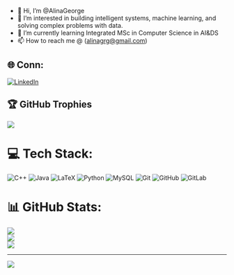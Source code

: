 - 👋 Hi, I’m @AlinaGeorge
- 👀 I’m interested in building intelligent systems, machine learning, and solving complex problems with data.
- 🌱 I’m currently learning Integrated MSc in Computer Science in AI&DS
- 📫 How to reach me @ (alinagrg@gmail.com)

## 🌐 Conn:
[![LinkedIn]([https://img.shields.io/badge/LinkedIn-%230077B5.svg?logo=linkedin&logoColor=white)](https://linkedin.com/in/AlinaGeorge](https://www.linkedin.com/in/alina-george-913047289?utm_source=share&utm_campaign=share_via&utm_content=profile&utm_medium=android_app)) 
## 🏆 GitHub Trophies
![](https://github-profile-trophy.vercel.app/?username=AlinaGeorge&theme=radical&no-frame=false&no-bg=false&margin-w=4)

# 💻 Tech Stack:
![C++](https://img.shields.io/badge/c++-%2300599C.svg?style=for-the-badge&logo=c%2B%2B&logoColor=white) ![Java](https://img.shields.io/badge/java-%23ED8B00.svg?style=for-the-badge&logo=openjdk&logoColor=white) ![LaTeX](https://img.shields.io/badge/latex-%23008080.svg?style=for-the-badge&logo=latex&logoColor=white) ![Python](https://img.shields.io/badge/python-3670A0?style=for-the-badge&logo=python&logoColor=ffdd54) ![MySQL](https://img.shields.io/badge/mysql-4479A1.svg?style=for-the-badge&logo=mysql&logoColor=white) ![Git](https://img.shields.io/badge/git-%23F05033.svg?style=for-the-badge&logo=git&logoColor=white) ![GitHub](https://img.shields.io/badge/github-%23121011.svg?style=for-the-badge&logo=github&logoColor=white) ![GitLab](https://img.shields.io/badge/gitlab-%23181717.svg?style=for-the-badge&logo=gitlab&logoColor=white)
# 📊 GitHub Stats:
![](https://github-readme-stats.vercel.app/api?username=AlinaGeorge&theme=dark&hide_border=false&include_all_commits=false&count_private=false)<br/>
![](https://github-readme-streak-stats.herokuapp.com/?user=AlinaGeorge&theme=dark&hide_border=false)<br/>
![](https://github-readme-stats.vercel.app/api/top-langs/?username=AlinaGeorge&theme=dark&hide_border=false&include_all_commits=false&count_private=false&layout=compact)


---
[![](https://visitcount.itsvg.in/api?id=AlinaGeorge&icon=1&color=3)](https://visitcount.itsvg.in)

<!-- Proudly created with GPRM ( https://gprm.itsvg.in ) -->
